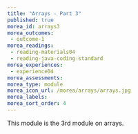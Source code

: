 ```yaml
---
title: "Arrays - Part 3"
published: true
morea_id: arrays3
morea_outcomes:
 - outcome-1
morea_readings:
 - reading-materials04 
 - reading-java-coding-standard
morea_experiences:
 - experience04
morea_assessments:
morea_type: module
morea_icon_url: /morea/arrays/arrays.jpg
morea_labels:
morea_sort_order: 4
---
```


This module is the 3rd module on arrays.